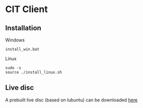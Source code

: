 # CIT Client
## Installation

   Windows
   ```
   install_win.bat
   ```
   
   Linux
   ```
   sudo -s
   source ./install_linux.sh
   ```
  
## Live disc

A prebuilt live disc (based on lubuntu) can be downloaded [here](https://drive.google.com/open?id=1219oc62L82qIwUxuDHwdmXJiKIWQC34J)
